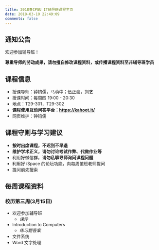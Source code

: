 ```yaml
---
title: 2018春CPGU IT辅导班课程主页
date: 2018-03-10 22:49:09
comments: false
---
```


## 通知公告

欢迎参加辅导班！

**尊重导师的劳动成果，请勿擅自修改课程资料，或传播课程资料至非辅导班学员**

## 课程信息

* 授课导师：钟钧儒，马萌中；伍正豪，刘艺
* 授课时间：每周四 19:00 - 20:30
* 地点：T29-301，T29-302
* **课程使用互动问答平台：https://kahoot.it/**
* 网页维护：钟钧儒

## 课程守则与学习建议

* **按时出席课程，不迟到不早退**
* **维护学术正义，请勿讨论考试作弊、代做作业等**
* 利用好微信群，**请勿私聊导师询问课程问题**
* 利用好 iSpace 的论坛功能，向每周值班老师提问
* 提问前先搜索

## 每周课程资料

### 校历第三周(3月15日)

* 欢迎参加辅导班
  * *课件*
* Introduction to Computers
  * *练习题答案*
* 文件系统
* Word 文字处理